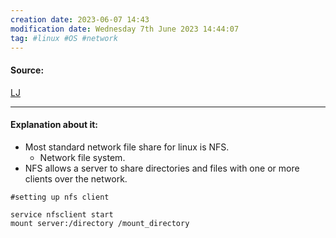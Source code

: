 ```yaml
---
creation date: 2023-06-07 14:43
modification date: Wednesday 7th June 2023 14:44:07
tag: #linux #OS #network
---
```


#### Source:
[LJ](https://linuxjourney.com/lesson/nfs-network-file-share)

--------------------------------------

#### Explanation about it:

* Most standard network file share for linux is NFS.
	* Network file system.
* NFS allows a server to share directories and files with one or more clients over the network.

```
#setting up nfs client

service nfsclient start
mount server:/directory /mount_directory
```
